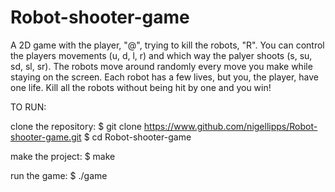# Robot-shooter-game
A 2D game with the player, "@", trying to kill the robots, "R".
You can control the players movements (u, d, l, r) and which way the palyer shoots (s, su, sd, sl, sr). The robots move around randomly every move you make while staying on the screen. Each robot has a few lives, but you, the player, have one life. Kill all the robots without being hit by one and you win!

TO RUN:

clone the repository:
  $ git clone https://www.github.com/nigellipps/Robot-shooter-game.git
  $ cd Robot-shooter-game
  
make the project:
  $ make
 
run the game:
  $ ./game

